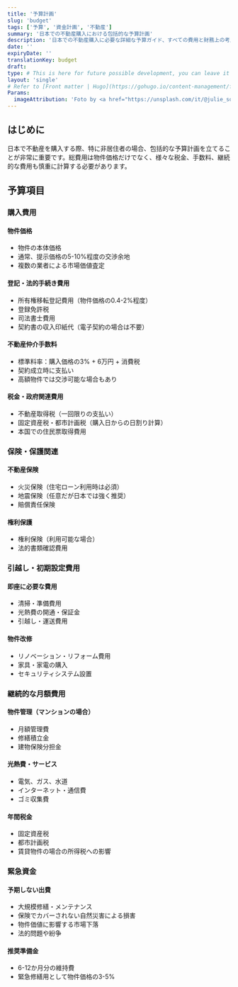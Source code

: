 ```yaml
---
title: '予算計画'
slug: 'budget'
tags: ['予算', '資金計画', '不動産']
summary: '日本での不動産購入における包括的な予算計画'
description: '日本での不動産購入に必要な詳細な予算ガイド、すべての費用と財務上の考慮事項を含む'
date: ''
expiryDate: ''
translationKey: budget
draft:
type: # This is here for future possible development, you can leave it blank
layout: 'single'
# Refer to [Front matter | Hugo](https://gohugo.io/content-management/front-matter/)
Params:
  imageAttribution: 'Foto by <a href="https://unsplash.com/it/@julie_soul?utm_content=creditCopyText&utm_medium=referral&utm_source=unsplash">Julia Solonina</a> on <a href="https://unsplash.com/it/foto/fiore-dai-petali-rosa-sbocciare-durante-il-giorno-iHcxG7QPmXk?utm_content=creditCopyText&utm_medium=referral&utm_source=unsplash">Unsplash</a>'
---
```


## はじめに

日本で不動産を購入する際、特に非居住者の場合、包括的な予算計画を立てることが非常に重要です。総費用は物件価格だけでなく、様々な税金、手数料、継続的な費用も慎重に計算する必要があります。

## 予算項目

### 購入費用

#### 物件価格
- 物件の本体価格
- 通常、提示価格の5-10%程度の交渉余地
- 複数の業者による市場価値査定

#### 登記・法的手続き費用
- 所有権移転登記費用（物件価格の0.4-2%程度）
- 登録免許税
- 司法書士費用
- 契約書の収入印紙代（電子契約の場合は不要）

#### 不動産仲介手数料
- 標準料率：購入価格の3% + 6万円 + 消費税
- 契約成立時に支払い
- 高額物件では交渉可能な場合もあり

#### 税金・政府関連費用
- 不動産取得税（一回限りの支払い）
- 固定資産税・都市計画税（購入日からの日割り計算）
- 本国での住民票取得費用

### 保険・保護関連

#### 不動産保険
- 火災保険（住宅ローン利用時は必須）
- 地震保険（任意だが日本では強く推奨）
- 賠償責任保険

#### 権利保護
- 権利保険（利用可能な場合）
- 法的書類確認費用

### 引越し・初期設定費用

#### 即座に必要な費用
- 清掃・準備費用
- 光熱費の開通・保証金
- 引越し・運送費用

#### 物件改修
- リノベーション・リフォーム費用
- 家具・家電の購入
- セキュリティシステム設置

### 継続的な月額費用

#### 物件管理（マンションの場合）
- 月額管理費
- 修繕積立金
- 建物保険分担金

#### 光熱費・サービス
- 電気、ガス、水道
- インターネット・通信費
- ゴミ収集費

#### 年間税金
- 固定資産税
- 都市計画税
- 賃貸物件の場合の所得税への影響

### 緊急資金

#### 予期しない出費
- 大規模修繕・メンテナンス
- 保険でカバーされない自然災害による損害
- 物件価値に影響する市場下落
- 法的問題や紛争

#### 推奨準備金
- 6-12か月分の維持費
- 緊急修繕用として物件価格の3-5% 